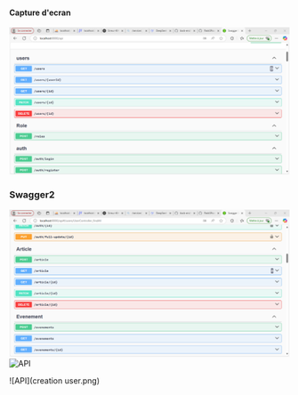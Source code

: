 #### Capture d'ecran
![API](Swagger.png)






### Swagger2
![API](swagger%202.png)
![API](Base%20de%20donn%C3%A9es.png)

![API](creation user.png)
